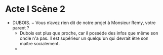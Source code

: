 
# Acte I Scène 2

* DUBOIS. − Vous n’avez rien dit de notre projet à Monsieur Remy, votre parent ?
	* Dubois est plus que proche, car il possède des infos que même son oncle n'a pas. Il est supérieur un quelqu'un qui devrait être son maître socialement. 
	* 
<!--stackedit_data:
eyJoaXN0b3J5IjpbMTA4NDYyMjQ0XX0=
-->